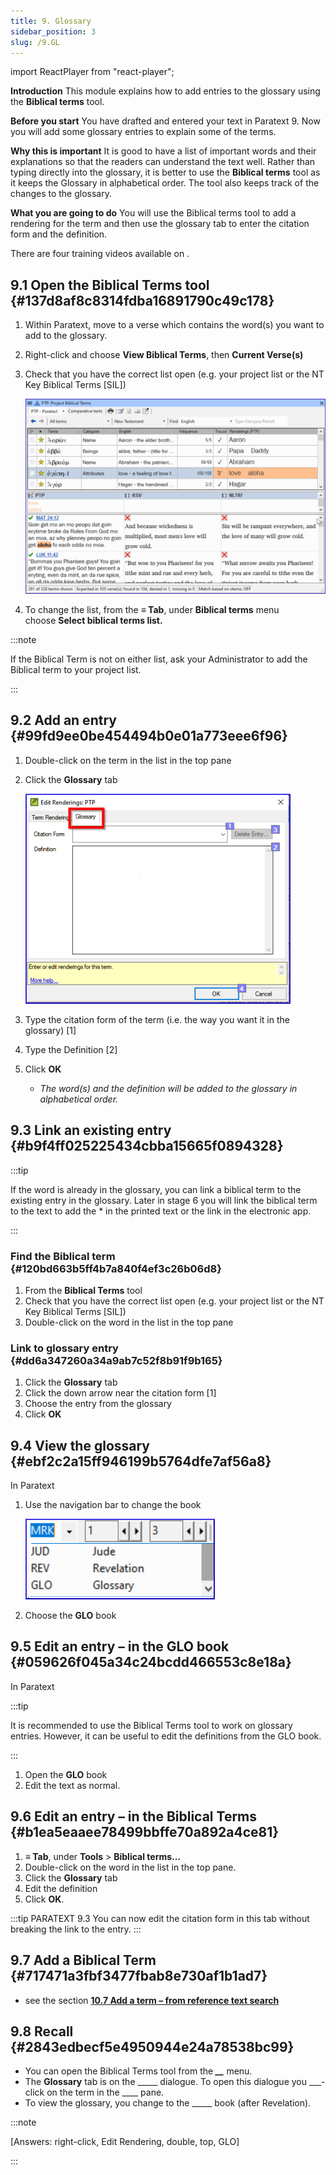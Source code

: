 ```yaml
---
title: 9. Glossary 
sidebar_position: 3
slug: /9.GL
---
```


import ReactPlayer from "react-player";

**Introduction**  This module explains how to add entries to the glossary using the **Biblical terms** tool.


**Before you start**  You have drafted and entered your text in Paratext 9. Now you will add some glossary entries to explain some of the terms.


**Why this is important**  It is good to have a list of important words and their explanations so that the readers can understand the text well. Rather than typing directly into the glossary, it is better to use the **Biblical terms** tool as it keeps the Glossary in alphabetical order. The tool also keeps track of the changes to the glossary.


**What you are going to do**  You will use the Biblical terms tool to add a rendering for the term and then use the glossary tab to enter the citation form and the definition.


There are four training videos available on <ReactPlayer controls url="https://vimeo.com/manage/videos/476293601) glossaries. (P9 1A.4a-d" />.


## 9.1 Open the Biblical Terms tool {#137d8af8c8314fdba16891790c49c178}

1. Within Paratext, move to a verse which contains the word(s) you want to add to the glossary.
1. Right-click and choose **View Biblical Terms**, then **Current Verse(s)**
1. Check that you have the correct list open (e.g. your project list or the NT Key Biblical Terms [SIL])

	![](/notion_imgs/536721521.png)

1. To change the list, from the **≡ Tab**, under **Biblical terms** menu choose **Select biblical terms list.**

:::note

If the Biblical Term is not on either list, ask your Administrator to add the Biblical term to your project list.

:::




## 9.2 Add an entry {#99fd9ee0be454494b0e01a773eee6f96}

1. Double-click on the term in the list in the top pane
1. Click the **Glossary** tab

	![](/notion_imgs/1986832627.png)

1. Type the citation form of the term (i.e. the way you want it in the glossary) [1]
1. Type the Definition [2]
1. Click **OK**
	- _The word(s) and the definition will be added to the glossary in alphabetical order._

## 9.3 Link an existing entry {#b9f4ff025225434cbba15665f0894328}


:::tip

If the word is already in the glossary, you can link a biblical term to the existing entry in the glossary. Later in stage 6 you will link the biblical term to the text to add the * in the printed text or the link in the electronic app.

:::




### Find the Biblical term {#120bd663b5ff4b7a840f4ef3c26b06d8}

1. From the **Biblical Terms** tool
1. Check that you have the correct list open (e.g. your project list or the NT Key Biblical Terms [SIL])
1. Double-click on the word in the list in the top pane

### Link to glossary entry {#dd6a347260a34a9ab7c52f8b91f9b165}

1. Click the **Glossary** tab
1. Click the down arrow near the citation form [1]
1. Choose the entry from the glossary
1. Click **OK**

## 9.4 View the glossary {#ebf2c2a15ff946199b5764dfe7af56a8}


In Paratext

1. Use the navigation bar to change the book

	![](/notion_imgs/1353885956.png)

1. Choose the **GLO** book

## 9.5 Edit an entry – in the GLO book {#059626f045a34c24bcdd466553c8e18a}


In Paratext


:::tip

It is recommended to use the Biblical Terms tool to work on glossary entries. However, it can be useful to edit the definitions from the GLO book.

:::



1. Open the **GLO** book
1. Edit the text as normal.

## 9.6 Edit an entry – in the Biblical Terms {#b1ea5eaaee78499bbffe70a892a4ce81}

1. **≡ Tab**, under **Tools** &gt; **Biblical terms…**
1. Double-click on the word in the list in the top pane.
1. Click the **Glossary** tab
1. Edit the definition
1. Click **OK**.

:::tip PARATEXT 9.3
You can now edit the citation form in this tab without breaking the link to the entry.
:::


## 9.7 Add a Biblical Term {#717471a3fbf3477fbab8e730af1b1ad7}

- see the section [**10.7 Add a term – from reference text search**](https://manual.paratext.org/Training-Manual/Stage-1/BT#107-add-a-term--from-reference-text-search)

## 9.8 Recall {#2843edbecf5e4950944e24a78538bc99}

- You can open the Biblical Terms tool from the _**__**_ menu.
- The **Glossary** tab is on the _____ dialogue. To open this dialogue you ___-click on the term in the ____ pane.
- To view the glossary, you change to the _____ book (after Revelation).

:::note

[Answers: right-click, Edit Rendering, double, top, GLO]

:::



